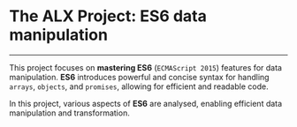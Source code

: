 # The ALX Project: ES6 data manipulation
------------

This project focuses on __mastering ES6__ (`ECMAScript 2015`) features for data manipulation. 
__ES6__ introduces powerful and concise syntax for handling `arrays`, `objects`, and `promises`, 
allowing for efficient and readable code. 

In this project, various aspects of __ES6__ are analysed, enabling efficient data manipulation and transformation.
